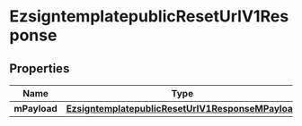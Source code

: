 
# EzsigntemplatepublicResetUrlV1Response

## Properties
| Name | Type | Description | Notes |
| ------------ | ------------- | ------------- | ------------- |
| **mPayload** | [**EzsigntemplatepublicResetUrlV1ResponseMPayload**](EzsigntemplatepublicResetUrlV1ResponseMPayload.md) |  |  |



